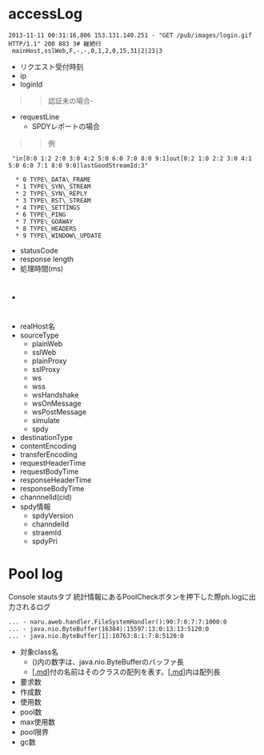 # accessLog #

```
2013-11-11 00:31:16,806 153.131.140.251 - "GET /pub/images/login.gif HTTP/1.1" 200 883 3# 継続行
 mainHost,sslWeb,F,-,-,0,1,2,0,15,31|2|23|3
```
  * リクエスト受付時刻
  * ip
  * loginId
> > 認証未の場合-
  * requestLine
    * SPDYレポートの場合
> > 例
```
 "in[0:0 1:2 2:0 3:0 4:2 5:0 6:0 7:0 8:0 9:1]out[0:2 1:0 2:2 3:0 4:1 5:0 6:0 7:1 8:0 9:0]lastGoodStreamId:3"
```
      * 0 TYPE\_DATA\_FRAME
      * 1 TYPE\_SYN\_STREAM
      * 2 TYPE\_SYN\_REPLY
      * 3 TYPE\_RST\_STREAM
      * 4 TYPE\_SETTINGS
      * 6 TYPE\_PING
      * 7 TYPE\_GOAWAY
      * 8 TYPE\_HEADERS
      * 9 TYPE\_WINDOW\_UPDATE
  * statusCode
  * response length
  * 処理時間(ms)
  * #
  * realHost名
  * sourceType
    * plainWeb
    * sslWeb
    * plainProxy
    * sslProxy
    * ws
    * wss
    * wsHandshake
    * wsOnMessage
    * wsPostMessage
    * simulate
    * spdy
  * destinationType
  * contentEncoding
  * transferEncoding
  * requestHeaderTime
  * requestBodyTime
  * responseHeaderTime
  * responseBodyTime
  * channnelId(cid)
  * spdy情報
    * spdyVersion
    * channdelId
    * straemId
    * spdyPri

# Pool log #
Console stautsタブ 統計情報にあるPoolCheckボタンを押下した際ph.logに出力されるログ
```
... - naru.aweb.handler.FileSystemHandler():90:7:0:7:7:1000:0
... - java.nio.ByteBuffer(16384):15597:13:0:13:13:5120:0
... - java.nio.ByteBuffer[1]:10763:8:1:7:8:5120:0
```
  * 対象class名
    * ()内の数字は、java.nio.ByteBufferのバッファ長
    * [[.md](.md)]付の名前はそのクラスの配列を表す。[[.md](.md)]内は配列長
  * 要求数
  * 作成数
  * 使用数
  * pool数
  * max使用数
  * pool限界
  * gc数